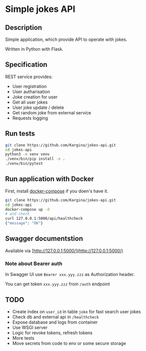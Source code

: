 # Simple jokes API


## Description

Simple application, which provide API to operate with jokes.

Written in Python with Flask.

## Specification
REST service provides:
- User registration
- User autharisation
- Joke creation for user
- Get all user jokes
- User joke update / delete
- Get random joke from external service
- Requests logging

## Run tests

```bash
git clone https://github.com/Kargina/jokes-api.git
cd jokes-api
python3 -m venv venv
./venv/bin/pip install -e .
./venv/bin/pytest
```

## Run application with Docker

First, install [docker-compose](https://docs.docker.com/compose/install/) if you doen's have it.

```bash
git clone https://github.com/Kargina/jokes-api.git
cd jokes-api
docker-compose up -d
# and check
curl 127.0.0.1:5000/api/healthcheck
{"message": "OK"}
```

## Swagger documentstion

Available via [http://127.0.0.1:5000/](http://127.0.0.1:5000/)

### Note about Bearer auth
In Swagger UI use `Bearer xxx.yyy.zzz` as Authorization header.

You can get token `xxx.yyy.zzz` from `/auth` endpoint

## TODO

- Create index on `user_id` in table `joke` for fast search user jokes
- Check db and external api in `/healthcheck`
- Expose database and logs from container
- Use WSGI server
- Logic for revoke tokens, refresh tokens
- More tests
- Move secrets from code to env or some secure storage